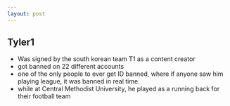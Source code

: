 ```yaml
---
layout: post
---
```

## Tyler1

- Was signed by the south korean team T1 as a content creator
- got banned on 22 different accounts
- one of the only people to ever get ID banned, where if anyone saw him playing league, it was banned in real time.
- while at Central Methodist University, he played as a running back for their football team